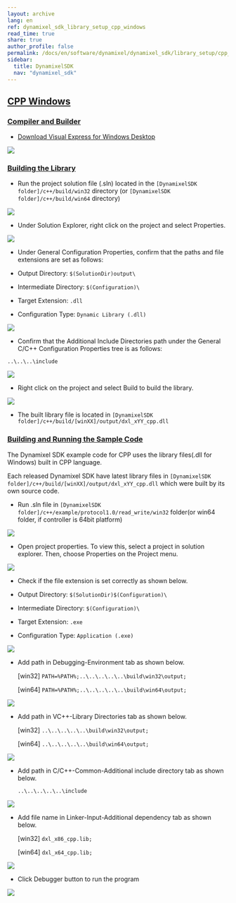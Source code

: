 ```yaml
---
layout: archive
lang: en
ref: dynamixel_sdk_library_setup_cpp_windows
read_time: true
share: true
author_profile: false
permalink: /docs/en/software/dynamixel/dynamixel_sdk/library_setup/cpp_windows/
sidebar:
  title: DynamixelSDK
  nav: "dynamixel_sdk"
---
```


<div style="counter-reset: h2 3"></div>
<div style="counter-reset: h1 2"></div>

## [CPP Windows](#cpp-windows)

### [Compiler and Builder](#compiler-and-builder)

* [Download Visual Express for Windows Desktop](https://www.visualstudio.com/en-us/products/visual-studio-express-vs.aspx)

![](/assets/images/sw/sdk/dynamixel_sdk/library_setup/cpp/vs.png)

### [Building the Library](#building-the-library)

* Run the project solution file (.sln) located in the `[DynamixelSDK folder]/c++/build/win32` directory (or `[DynamixelSDK folder]/c++/build/win64` directory)

![](/assets/images/sw/sdk/dynamixel_sdk/library_setup/cpp/windows/library_file/1.png)

* Under Solution Explorer, right click on the project and select Properties.

![](/assets/images/sw/sdk/dynamixel_sdk/library_setup/cpp/windows/library_file/2.png)

* Under General Configuration Properties, confirm that the paths and file extensions are set as follows:

 * Output Directory: `$(SolutionDir)output\`
 * Intermediate Directory: `$(Configuration)\`
 * Target Extension: `.dll`
 * Configuration Type: `Dynamic Library (.dll)`

![](/assets/images/sw/sdk/dynamixel_sdk/library_setup/cpp/windows/library_file/3.png)

* Confirm that the Additional Include Directories path under the General C/C++ Configuration Properties tree is as follows:

 `..\..\..\include`

![](/assets/images/sw/sdk/dynamixel_sdk/library_setup/cpp/windows/library_file/4.png)

* Right click on the project and select Build to build the library.

![](/assets/images/sw/sdk/dynamixel_sdk/library_setup/cpp/windows/library_file/5.png)

* The built library file is located in `[DynamixelSDK folder]/c++/build/[winXX]/output/dxl_xYY_cpp.dll`


### [Building and Running the Sample Code](#building-and-running-the-sample-code)

The Dynamixel SDK example code for CPP uses the library files(.dll for Windows) built in CPP language.

Each released Dynamixel SDK have latest library files in `[DynamixelSDK folder]/c++/build/[winXX]/output/dxl_xYY_cpp.dll` which were built by its own source code. 

* Run .sln file in `[DynamixelSDK folder]/c++/example/protocol1.0/read_write/win32` folder(or win64 folder, if controller is 64bit platform)

![](/assets/images/sw/sdk/dynamixel_sdk/library_setup/cpp/windows/sample_code/1.png)

* Open project properties. To view this, select a project in solution explorer. Then, choose Properties on the Project menu.

![](/assets/images/sw/sdk/dynamixel_sdk/library_setup/cpp/windows/sample_code/2.png)

* Check if the file extension is set correctly as shown below.

 * Output Directory: `$(SolutionDir)$(Configuration)\`
 * Intermediate Directory: `$(Configuration)\`
 * Target Extension: `.exe`
 * Configuration Type: `Application (.exe)`

![](/assets/images/sw/sdk/dynamixel_sdk/library_setup/cpp/windows/sample_code/3.png)

* Add path in Debugging-Environment tab as shown below.

    [win32] `PATH=%PATH%;..\..\..\..\..\build\win32\output;`

    [win64] `PATH=%PATH%;..\..\..\..\..\build\win64\output;`

![](/assets/images/sw/sdk/dynamixel_sdk/library_setup/cpp/windows/sample_code/4.png)

* Add path in VC++-Library Directories tab as shown below.

    [win32] `..\..\..\..\..\build\win32\output;`

    [win64] `..\..\..\..\..\build\win64\output;`

![](/assets/images/sw/sdk/dynamixel_sdk/library_setup/cpp/windows/sample_code/5.png)

* Add path in C/C++-Common-Additional include directory tab as shown below.

    `..\..\..\..\..\include`

![](/assets/images/sw/sdk/dynamixel_sdk/library_setup/cpp/windows/sample_code/6.png)

* Add file name in Linker-Input-Additional dependency tab as shown below.

    [win32] `dxl_x86_cpp.lib;`

    [win64] `dxl_x64_cpp.lib;`
 
![](/assets/images/sw/sdk/dynamixel_sdk/library_setup/cpp/windows/sample_code/7.png)

* Click Debugger button to run the program

![](/assets/images/sw/sdk/dynamixel_sdk/library_setup/cpp/windows/sample_code/8.png)